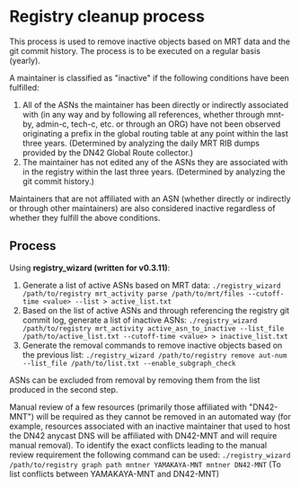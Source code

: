# Registry cleanup process
This process is used to remove inactive objects based on MRT data and the git commit history.
The process is to be executed on a regular basis (yearly).

A maintainer is classified as "inactive" if the following conditions have been fulfilled:
1. All of the ASNs the maintainer has been directly or indirectly associated with (in any way and by following all references, whether through mnt-by, admin-c, tech-c, etc. or through an ORG) have not been observed originating a prefix in the global routing table at any point within the last three years. (Determined by analyzing the daily MRT RIB dumps provided by the DN42 Global Route collector.)
2. The maintainer has not edited any of the ASNs they are associated with in the registry within the last three years. (Determined by analyzing the git commit history.)

Maintainers that are not affiliated with an ASN (whether directly or indirectly or through other maintainers) are also considered inactive regardless of whether they fulfill the above conditions.

## Process

Using **registry_wizard (written for v0.3.11)**:

1. Generate a list of active ASNs based on MRT data:
`./registry_wizard /path/to/registry mrt_activity parse /path/to/mrt/files --cutoff-time <value> --list > active_list.txt`
2. Based on the list of active ASNs and through referencing the registry git commit log, generate a list of inactive ASNs:
`./registry_wizard /path/to/registry mrt_activity active_asn_to_inactive --list_file /path/to/active_list.txt --cutoff-time <value> > inactive_list.txt`
3. Generate the removal commands to remove inactive objects based on the previous list:
`./registry_wizard /path/to/registry remove aut-num --list_file /path/to/list.txt --enable_subgraph_check`

ASNs can be excluded from removal by removing them from the list produced in the second step.

Manual review of a few resources (primarily those affiliated with "DN42-MNT") will be required as they cannot be removed in an automated way (for example, resources associated with an inactive maintainer that used to host the DN42 anycast DNS will be affiliated with DN42-MNT and will require manual removal).
To identify the exact conflicts leading to the manual review requirement the following command can be used:
`./registry_wizard /path/to/registry graph path mntner YAMAKAYA-MNT mntner DN42-MNT` (To list conflicts between YAMAKAYA-MNT and DN42-MNT)